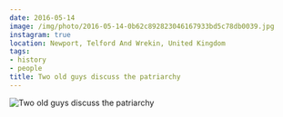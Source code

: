 ```yaml
---
date: 2016-05-14
image: /img/photo/2016-05-14-0b62c892823046167933bd5c78db0039.jpg
instagram: true
location: Newport, Telford And Wrekin, United Kingdom
tags:
- history
- people
title: Two old guys discuss the patriarchy
---
```


![Two old guys discuss the patriarchy](/img/photo/2016-05-14-0b62c892823046167933bd5c78db0039.jpg)